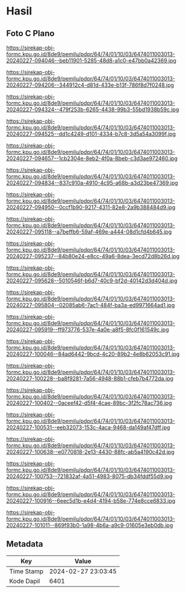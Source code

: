 # Hasil

## Foto C Plano

https://sirekap-obj-formc.kpu.go.id/8de9/pemilu/pdpr/64/74/01/10/03/6474011003013-20240227-094046--beb11901-5285-48d8-a1c0-e47bb0a42369.jpg

https://sirekap-obj-formc.kpu.go.id/8de9/pemilu/pdpr/64/74/01/10/03/6474011003013-20240227-094206--344912c4-d81d-433e-b13f-786f8d7f0248.jpg

https://sirekap-obj-formc.kpu.go.id/8de9/pemilu/pdpr/64/74/01/10/03/6474011003013-20240227-094324--479f253b-6265-4438-99b3-55bd1938b59c.jpg

https://sirekap-obj-formc.kpu.go.id/8de9/pemilu/pdpr/64/74/01/10/03/6474011003013-20240227-094525--dd1c4249-d101-4334-b7c8-3d5a54a3099f.jpg

https://sirekap-obj-formc.kpu.go.id/8de9/pemilu/pdpr/64/74/01/10/03/6474011003013-20240227-094657--1cb2304e-8eb2-4f0a-8beb-c3d3ae972460.jpg

https://sirekap-obj-formc.kpu.go.id/8de9/pemilu/pdpr/64/74/01/10/03/6474011003013-20240227-094834--837c910a-4910-4c95-a68b-a3d23be47369.jpg

https://sirekap-obj-formc.kpu.go.id/8de9/pemilu/pdpr/64/74/01/10/03/6474011003013-20240227-094950--0ccf1b90-9217-4311-82e8-2a9b388484d9.jpg

https://sirekap-obj-formc.kpu.go.id/8de9/pemilu/pdpr/64/74/01/10/03/6474011003013-20240227-095118--a7beffb6-59af-469e-a444-08d1cfd4b645.jpg

https://sirekap-obj-formc.kpu.go.id/8de9/pemilu/pdpr/64/74/01/10/03/6474011003013-20240227-095237--84b80e24-e8cc-49a6-8dea-3ecd72d8b26d.jpg

https://sirekap-obj-formc.kpu.go.id/8de9/pemilu/pdpr/64/74/01/10/03/6474011003013-20240227-095628--5010546f-b6d7-40c9-bf2d-40142d3d404d.jpg

https://sirekap-obj-formc.kpu.go.id/8de9/pemilu/pdpr/64/74/01/10/03/6474011003013-20240227-095804--02085ab6-7ac1-484f-ba3a-ed9971664ad1.jpg

https://sirekap-obj-formc.kpu.go.id/8de9/pemilu/pdpr/64/74/01/10/03/6474011003013-20240227-095919--ff973776-537e-4a0e-a8f5-8fc0f161549c.jpg

https://sirekap-obj-formc.kpu.go.id/8de9/pemilu/pdpr/64/74/01/10/03/6474011003013-20240227-100046--84ad6442-9bcd-4c20-89b2-4e8b62053c91.jpg

https://sirekap-obj-formc.kpu.go.id/8de9/pemilu/pdpr/64/74/01/10/03/6474011003013-20240227-100228--ba8f9281-7a56-4948-88b1-cfeb7b4772da.jpg

https://sirekap-obj-formc.kpu.go.id/8de9/pemilu/pdpr/64/74/01/10/03/6474011003013-20240227-100402--0aceef42-d5f4-4cae-89bc-3f2fc78ac736.jpg

https://sirekap-obj-formc.kpu.go.id/8de9/pemilu/pdpr/64/74/01/10/03/6474011003013-20240227-100531--eeb32073-153c-4aca-9468-da149af47dff.jpg

https://sirekap-obj-formc.kpu.go.id/8de9/pemilu/pdpr/64/74/01/10/03/6474011003013-20240227-100638--e0770818-2e13-4430-88fc-ab5a4190c42d.jpg

https://sirekap-obj-formc.kpu.go.id/8de9/pemilu/pdpr/64/74/01/10/03/6474011003013-20240227-100753--721832af-4a51-4983-8075-db34fddf55d9.jpg

https://sirekap-obj-formc.kpu.go.id/8de9/pemilu/pdpr/64/74/01/10/03/6474011003013-20240227-100916--6eec5d1b-e4d4-4194-b58e-774e8cce6833.jpg

https://sirekap-obj-formc.kpu.go.id/8de9/pemilu/pdpr/64/74/01/10/03/6474011003013-20240227-101011--869f93b0-1a98-4b6a-a9c9-01605e3eb0db.jpg


## Metadata

| Key        | Value               |
| ---------- | ------------------- |
| Time Stamp | 2024-02-27 23:03:45 |
| Kode Dapil | 6401                |



